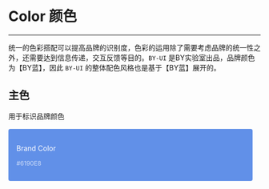 
# Color 颜色

-----

统一的色彩搭配可以提高品牌的识别度，色彩的运用除了需要考虑品牌的统一性之外，还需要达到信息传递，交互反馈等目的。`BY-UI` 是BY实验室出品，品牌颜色为【BY蓝】，因此 `BY-UI` 的整体配色风格也是基于【BY蓝】展开的。

## 主色

用于标识品牌颜色

<div class="row no-gutter">
  <div class="col-sm-12 col-md-6 col-lg-5">
    <div class="at-color-container" style="background-color: #6190E8;">
      <p class="color-name">Brand Color</p>
      <p class="color-value">#6190E8</p>
    </div>
  </div>
</div>


<style lang="scss" scoped>
  .at-color-container {
    margin: 16px 16px 0 0;
    padding: 16px;
    border-radius: 4px;

    p {
      color: #fff;
      font-size: 14px;
    }
    .color-value {
      font-size: 12px;
      opacity: 0.7;
    }
  }
  .c-dark {
    color: #7E95A7 !important;
  }
  .color-palette {
    .color-group {
      padding: 0;
      margin: 16px 16px 16px 0;
      color: #fff;
      font-size: 14px;
      list-style: none;
      min-width: 200px;
      border-radius: 4px;
      overflow: hidden;

      li {
        padding: 16px;
        overflow: hidden;
        line-height: 1.4;

        &:first-child {
          .color-name {
            display: block;
            font-size: 18px;
          }
        }
      }
      .color-value {
        float: right;
      }
    }
  }
</style>
